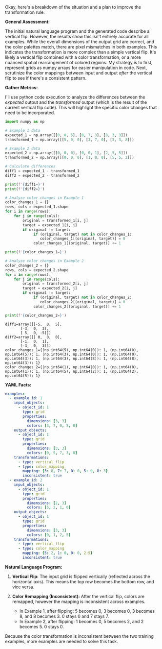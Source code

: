 Okay, here's a breakdown of the situation and a plan to improve the transformation rule:

**General Assessment:**

The initial natural language program and the generated code describe a vertical flip. However, the results show this isn't entirely accurate for all examples. While the overall dimensions of the output grid are correct, and the color palettes match, there are pixel mismatches in both examples. This indicates the transformation is more complex than a simple vertical flip. It's likely a vertical flip combined with a color transformation, or a more nuanced spatial rearrangement of colored regions. My strategy is to first, represent grids as numpy arrays for easier manipulation in code. Next, scrutinize the color mappings between input and output *after* the vertical flip to see if there's a consistent pattern.

**Gather Metrics:**

I'll use python code execution to analyze the differences between the *expected* output and the *transformed* output (which is the result of the current vertical flip code). This will highlight the specific color changes that need to be incorporated.


``` python
import numpy as np

# Example 1 data
expected_1 = np.array([[0, 0, 5], [0, 7, 3], [8, 3, 3]])
transformed_1 = np.array([[5, 0, 0], [3, 7, 0], [3, 3, 8]])

# Example 2 data
expected_2 = np.array([[0, 0, 0], [0, 0, 1], [2, 5, 5]])
transformed_2 = np.array([[0, 0, 0], [1, 0, 0], [5, 5, 2]])

# Calculate differences
diff1 = expected_1 - transformed_1
diff2 = expected_2 - transformed_2

print(f'{diff1=}')
print(f'{diff2=}')

# Analyze color changes in Example 1
color_changes_1 = {}
rows, cols = expected_1.shape
for i in range(rows):
    for j in range(cols):
        original = transformed_1[i, j]
        target = expected_1[i, j]
        if original != target:
             if (original, target) not in color_changes_1:
                color_changes_1[(original, target)] = 0
             color_changes_1[(original, target)] += 1

print(f'{color_changes_1=}')

# Analyze color changes in Example 2
color_changes_2 = {}
rows, cols = expected_2.shape
for i in range(rows):
    for j in range(cols):
        original = transformed_2[i, j]
        target = expected_2[i, j]
        if original != target:
             if (original, target) not in color_changes_2:
                color_changes_2[(original, target)] = 0
             color_changes_2[(original, target)] += 1

print(f'{color_changes_2=}')


```
```
diff1=array([[-5,  0,  5],
       [-3,  0,  3],
       [ 5,  0, -5]])
diff2=array([[ 0,  0,  0],
       [-1,  0,  1],
       [-3,  0,  3]])
color_changes_1={(np.int64(5), np.int64(0)): 1, (np.int64(0), np.int64(5)): 1, (np.int64(3), np.int64(0)): 1, (np.int64(0), np.int64(3)): 1, (np.int64(3), np.int64(8)): 1, (np.int64(8), np.int64(3)): 1}
color_changes_2={(np.int64(1), np.int64(0)): 1, (np.int64(0), np.int64(1)): 1, (np.int64(5), np.int64(2)): 1, (np.int64(2), np.int64(5)): 1}

```
**YAML Facts:**


```yaml
examples:
  - example_id: 1
    input_objects:
      - object_id: 1
        type: grid
        properties:
          dimensions: [3, 3]
          colors: [3, 7, 0, 5, 8]
    output_objects:
      - object_id: 1
        type: grid
        properties:
          dimensions: [3, 3]
          colors: [0, 5, 7, 3, 8]
    transformations:
      - type: vertical_flip
      - type: color_mapping
        mapping: {3: 8, 7: 7, 0: 0, 5: 0, 8: 3}
        inconsistent: true
  - example_id: 2
    input_objects:
      - object_id: 1
        type: grid
        properties:
          dimensions: [2, 3]
          colors: [5, 2, 1, 0]
    output_objects:
      - object_id: 1
        type: grid
        properties:
          dimensions: [3, 3]
          colors: [0, 1, 2, 5]
    transformations:
      - type: vertical_flip
      - type: color_mapping
        mapping: {5: 2, 1: 0, 0: 0, 2:5}
        inconsistent: true
```


**Natural Language Program:**

1.  **Vertical Flip:** The input grid is flipped vertically (reflected across the horizontal axis). This means the top row becomes the bottom row, and vice versa.

2.  **Color Remapping (Inconsistent):** After the vertical flip, colors are remapped, however the mapping is inconsistent across examples.
    *   In Example 1, after flipping: 5 becomes 0, 3 becomes 0, 3 becomes 8, and 8 becomes 3. 0 stays 0 and 7 stays 7.
    *   In Example 2, after flipping: 1 becomes 0, 5 becomes 2, and 2 becomes 5. 0 stays 0.

Because the color transformation is inconsistent between the two training examples, more examples are needed to solve this task.
